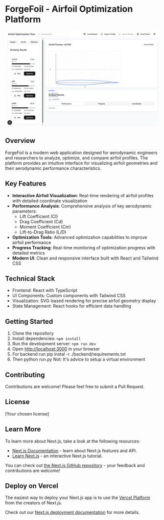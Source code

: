 # ForgeFoil - Airfoil Optimization Platform
![ForgeFoil Screenshot](./image.png)

## Overview
ForgeFoil is a modern web application designed for aerodynamic engineers and researchers to analyze, optimize, and compare airfoil profiles. The platform provides an intuitive interface for visualizing airfoil geometries and their aerodynamic performance characteristics.

## Key Features
- **Interactive Airfoil Visualization**: Real-time rendering of airfoil profiles with detailed coordinate visualization
- **Performance Analysis**: Comprehensive analysis of key aerodynamic parameters:
  - Lift Coefficient (Cl)
  - Drag Coefficient (Cd)
  - Moment Coefficient (Cm)
  - Lift-to-Drag Ratio (L/D)
- **Optimization Tools**: Advanced optimization capabilities to improve airfoil performance
- **Progress Tracking**: Real-time monitoring of optimization progress with detailed metrics
- **Modern UI**: Clean and responsive interface built with React and Tailwind CSS

## Technical Stack
- Frontend: React with TypeScript
- UI Components: Custom components with Tailwind CSS
- Visualization: SVG-based rendering for precise airfoil geometry display
- State Management: React hooks for efficient data handling

## Getting Started
1. Clone the repository
2. Install dependencies: `npm install`
3. Run the development server: `npm run dev`
4. Open [http://localhost:3000](http://localhost:3000) in your browser
5. For backend run pip instal -r ./backend/requirements.txt
6. Then python run.py
Not: It's advice to setup a virtual environment
## Contributing
Contributions are welcome! Please feel free to submit a Pull Request.

## License
[Your chosen license]

## Learn More

To learn more about Next.js, take a look at the following resources:

- [Next.js Documentation](https://nextjs.org/docs) - learn about Next.js features and API.
- [Learn Next.js](https://nextjs.org/learn) - an interactive Next.js tutorial.

You can check out [the Next.js GitHub repository](https://github.com/vercel/next.js) - your feedback and contributions are welcome!

## Deploy on Vercel

The easiest way to deploy your Next.js app is to use the [Vercel Platform](https://vercel.com/new?utm_medium=default-template&filter=next.js&utm_source=create-next-app&utm_campaign=create-next-app-readme) from the creators of Next.js.

Check out our [Next.js deployment documentation](https://nextjs.org/docs/app/building-your-application/deploying) for more details.
